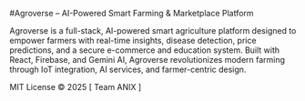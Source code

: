 #Agroverse – AI-Powered Smart Farming & Marketplace Platform

Agroverse is a full-stack, AI-powered smart agriculture platform designed to empower farmers with real-time insights, disease detection, price predictions, and a secure e-commerce and education system. Built with React, Firebase, and Gemini AI, Agroverse revolutionizes modern farming through IoT integration, AI services, and farmer-centric design.

MIT License © 2025 [ Team ANIX ]
